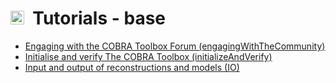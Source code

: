 # <img src="http://gibbs.unal.edu.co/cobradoc/cobratoolbox/img/icon_base.png" height="22px">&nbsp;&nbsp;Tutorials - base

- [Engaging with the COBRA Toolbox Forum (engagingWithTheCommunity)](engagingWithTheCommunity)
- [Initialise and verify The COBRA Toolbox (initializeAndVerify)](initializeAndVerify)
- [Input and output of reconstructions and models (IO)](IO)